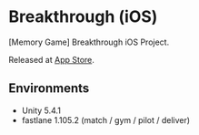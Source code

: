 # Breakthrough (iOS)

[Memory Game] Breakthrough iOS Project.

Released at [App Store](https://itunes.apple.com/jp/app/memory-game-breakthrough/id978414951).

## Environments

- Unity 5.4.1
- fastlane 1.105.2 (match / gym / pilot / deliver)


